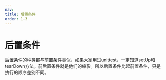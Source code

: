 ```yaml
---
nav:
title: 后置条件
order: 1-3
---
```


# 后置条件

  后置条件的种类都与前置条件类似，如果大家用过unittest，一定知道setUp和tearDown方法。前后置条件就是他们的缩影。所以后置条件比起前置条件，只是执行的顺序差别不同。
